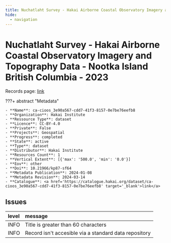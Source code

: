 ```yaml
---
title: Nuchatlaht Survey - Hakai Airborne Coastal Observatory Imagery and Topography Data - Nootka Island British Columbia - 2023
hide:
  - navigation
---
```


# Nuchatlaht Survey - Hakai Airborne Coastal Observatory Imagery and Topography Data - Nootka Island British Columbia - 2023

Records page: <a href='https://catalogue.hakai.org/dataset/ca-cioos_3e90a567-cdd7-41f3-8157-0e7be76eefb8' target='_blank'>link</a>

???+ abstract "Metadata"

    - **Name**: ca-cioos_3e90a567-cdd7-41f3-8157-0e7be76eefb8 
    - **Organization**: Hakai Institute 
    - **Ressource Type**: dataset 
    - **Licence**: CC-BY-4.0 
    - **Private**: False 
    - **Projects**: Geospatial 
    - **Progress**: completed 
    - **State**: active 
    - **Type**: dataset 
    - **Distributor**: Hakai Institute 
    - **Resources Count**: 1 
    - **Vertical Extent**: [{'max': '500.0', 'min': '0.0'}] 
    - **Eov**: other 
    - **Doi**: 10.21966/kp87-sf64 
    - **Metadata Publication**: 2024-01-08 
    - **Metadata Revision**: 2024-03-14 
    - **Catalogue**: <a href='https://catalogue.hakai.org/dataset/ca-cioos_3e90a567-cdd7-41f3-8157-0e7be76eefb8' target='_blank'>link</a> 

<div id='map'></div>




## Issues
| level   | message                                               |
|:--------|:------------------------------------------------------|
| INFO    | Title is greater than 60 characters                   |
| INFO    | Record isn't accesible via a standard data repository |


<script>
   document.addEventListener("DOMContentLoaded", function() {
    var map = L.map('map').setView([51.505, -125.09], 5);
    L.tileLayer('https://tile.openstreetmap.org/{z}/{x}/{y}.png', {
        maxZoom: 19,
        attribution: '&copy; <a href="http://www.openstreetmap.org/copyright">OpenStreetMap</a>'
    }).addTo(map);
    var geojsonFeature = {
        "type": "Feature",
        "properties": {
            "name" : "Nuchatlaht Survey - Hakai Airborne Coastal Observatory Imagery and Topography Data - Nootka Island British Columbia - 2023"
        },
        "geometry": {'type': 'Polygon', 'coordinates': [[[-127.1, 49.71], [-126.7, 49.71], [-126.7, 50.01], [-127.1, 50.01], [-127.1, 49.71]]]}
    }
    L.geoJSON(geojsonFeature).addTo(map);
   })
</script>